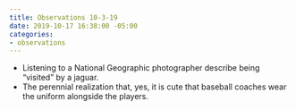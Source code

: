 ```yaml
---
title: Observations 10-3-19
date: 2019-10-17 16:38:00 -05:00
categories:
- observations
---
```


- Listening to a National Geographic photographer describe being “visited” by a jaguar.
- The perennial realization that, yes, it is cute that baseball coaches wear the uniform alongside the players.
